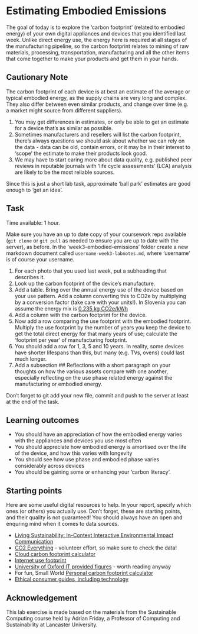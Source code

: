 # Estimating Embodied Emissions

The goal of today is to explore the ‘carbon footprint’ (related to embodied energy) of your own digital appliances and devices that you identified last week. Unlike direct energy use, the energy here is required at all stages of the manufacturing pipeline, so the carbon footprint relates to mining of raw materials, processing, transportation, manufacturing and all the other items that come together to make your products and get them in your hands.

## Cautionary Note

The carbon footprint of each device is at best an estimate of the average or typical embodied energy, as the supply chains are very long and complex. They also differ between even similar products, and change over time (e.g. a market might source from different suppliers).

1. You may get differences in estimates, or only be able to get an estimate for a device that’s as similar as possible.
2. Sometimes manufacturers and resellers will list the carbon footprint, there’s always questions we should ask about whether we can rely on the data - data can be old, contain errors, or it may be in their interest to ‘scope’ the estimate to make their products look good.
3. We may have to start caring more about data quality, e.g. published peer reviews in reputable journals with ‘life cycle assessments’ (LCA) analysis are likely to be the most reliable sources.

Since this is just a short lab task, approximate ‘ball park’ estimates are good enough to ‘get an idea’.

## Task

Time available: 1 hour.

Make sure you have an up to date copy of your coursework repo available (```git clone``` or ```git pull``` as needed to ensure you are up to date with the server), as before. In the ‘week3-embodied-emissions’ folder create a new markdown document called ```username-week3-labnotes.md```, where ‘username’ is of course your username.

1. For each photo that you used last week, put a subheading that describes it.
2. Look up the carbon footprint of the device’s manufacture.
3. Add a table. Bring over the annual energy use of the device based on your use pattern. Add a column converting this to CO2e by multiplying by a conversion factor (take care with your units!). In Slovenia you can assume the energy mix is [0.235 kg CO2e/kWh](https://ceu.ijs.si/izpusti-co2-tgp-na-enoto-elektricne-energije/)
4. Add a column with the carbon footprint for the device.
5. Now add a row comparing the use footprint with the embodied footprint. Multiply the use footprint by the number of years you keep the device to get the total direct energy for that many years of use; calculate the ‘footprint per year’ of manufacturing footprint.
6. You should add a row for 1, 3, 5 and 10 years. In reality, some devices have shorter lifespans than this, but many (e.g. TVs, ovens) could last much longer.
7. Add a subsection ## Reflections with a short paragraph on your thoughts on how the various assets compare with one another, especially reflecting on the use phase related energy against the manufacturing or embodied energy.

Don’t forget to git add your new file, commit and push to the server at least at the end of the task.

## Learning outcomes

- You should have an appreciation of how the embodied energy varies with the appliances and devices you use most often
- You should appreciate how embodied energy is amortised over the life of the device, and how this varies with longevity
- You should see how use phase and embodied phase varies considerably across devices
- You should be gaining some or enhancing your ‘carbon literacy’.


## Starting points

Here are some useful digital resources to help. In your report, specify which ones (or others) you actually use. Don’t forget, these are starting points, and their quality is not guaranteed! You should always have an open and enquring mind when it comes to data sources.

- [Living Sustainability: In-Context Interactive Environmental Impact Communication](https://github.com/iamZhihanZhang/Living-Sustainability)
- [CO2 Everything](https://www.co2everything.com/) - volunteer effort, so make sure to check the data!
- [Cloud carbon footprint calculator](https://www.cloudcarbonfootprint.org/)
- [Internet use footprint](https://ecotree.green/en/calculate-digital-co2)
- [University of Oxford IT provided figures](https://www.it.ox.ac.uk/article/environment-and-it) - worth reading anyway
- For fun, Small World [Personal carbon footprint calculator](https://www.sw-consulting.co.uk/carbon-calculator)
- [Ethical consumer guides, including technology](https://www.ethicalconsumer.org/)

## Acknowledgement

This lab exercise is made based on the materials from the Sustainable Computing course held by Adrian Friday, a Professor of Computing and Sustainability at Lancaster University.
